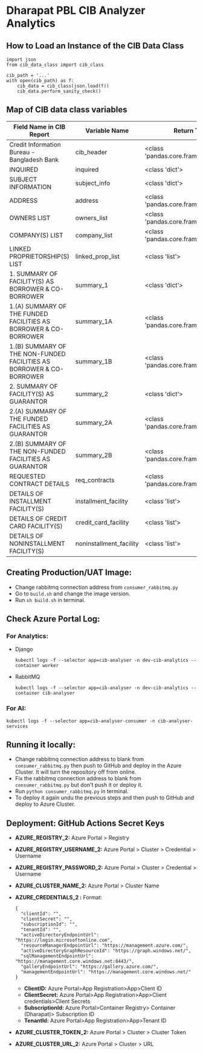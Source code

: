 # Dharapat PBL CIB Analyzer Analytics

## How to Load an Instance of the CIB Data Class
```
import json
from cib_data_class import cib_class

cib_path = '...'
with open(cib_path) as f:
	cib_data = cib_class(json.load(f))
	cib_data.perform_sanity_check()
```

## Map of CIB data class variables

|Field Name in CIB Report|Variable Name|Return Type|
|---|---|---|
|Credit Information Bureau - Bangladesh Bank|cib_header|<class 'pandas.core.frame.DataFrame'>|
|INQUIRED|inquired|<class 'dict'>|
|SUBJECT INFORMATION|subject_info|<class 'dict'>|
|ADDRESS|address|<class 'pandas.core.frame.DataFrame'>|
|OWNERS LIST|owners_list|<class 'pandas.core.frame.DataFrame'>|
|COMPANY(S) LIST|company_list|<class 'pandas.core.frame.DataFrame'>|
|LINKED PROPRIETORSHIP(S) LIST|linked_prop_list|<class 'list'>|
|1. SUMMARY OF FACILITY(S) AS BORROWER & CO-BORROWER|summary_1|<class 'dict'>|
|1.(A) SUMMARY OF THE FUNDED FACILITIES AS BORROWER & CO-BORROWER|summary_1A|<class 'pandas.core.frame.DataFrame'>|
|1.(B) SUMMARY OF THE NON-FUNDED FACILITIES AS BORROWER & CO-BORROWER|summary_1B|<class 'pandas.core.frame.DataFrame'>|
|2. SUMMARY OF FACILITY(S) AS GUARANTOR|summary_2|<class 'dict'>|
|2.(A) SUMMARY OF THE FUNDED FACILITIES AS GUARANTOR|summary_2A|<class 'pandas.core.frame.DataFrame'>|
|2.(B) SUMMARY OF THE NON-FUNDED FACILITIES AS GUARANTOR|summary_2B|<class 'pandas.core.frame.DataFrame'>|
|REQUESTED CONTRACT DETAILS|req_contracts|<class 'pandas.core.frame.DataFrame'>|
|DETAILS OF INSTALLMENT FACILITY(S)|installment_facility|<class 'list'>|
|DETAILS OF CREDIT CARD FACILITY(S)|credit_card_facility|<class 'list'>|
|DETAILS OF NONINSTALLMENT FACILITY(S)|noninstallment_facility|<class 'list'>|


## Creating Production/UAT Image:

* Change rabbitmq connection address from `consumer_rabbitmq.py`
* Go to `build.sh` and change the image version.
* Run `sh build.sh` in terminal.

## Check Azure Portal Log:

### **For Analytics:**

* Django
  ```
  kubectl logs -f --selector app=cib-analyser -n dev-cib-analytics --container worker

  ```
* RabbitMQ
  ```
  kubectl logs -f --selector app=cib-analyser -n dev-cib-analytics --container cib-analyser
  ```

### **For AI:**

```
kubectl logs -f --selector app=cib-analyser-consumer -n cib-analyser-services
```

## Running it locally:

* Change rabbitmq connection address to blank from `consumer_rabbitmq.py` then push to GitHub and deploy in the Azure Cluster. It will turn the repository off from online.
* Fix the rabbitmq connection address to blank from `consumer_rabbitmq.py` but don't push it or deploy it.
* Run `python consumer_rabbitmq.py` in terminal.
* To deploy it again undu the previous steps and then push to GitHub and deploy to Azure Cluster.

## Deployment: GitHub Actions Secret Keys

* **AZURE_REGISTRY_2:** Azure Portal > Registry
* **AZURE_REGISTRY_USERNAME_2:** Azure Portal > Cluster > Credential > Username
* **AZURE_REGISTRY_PASSWORD_2:** Azure Portal > Cluster > Credential > Username
* **AZURE_CLUSTER_NAME_2:** Azure Portal > Cluster Name
* **AZURE_CREDENTIALS_2 :**
  Format:

  ```{
  {
  	"clientId": "",
  	"clientSecret": "",
  	"subscriptionId": "",
  	"tenantId": "",
  	"activeDirectoryEndpointUrl": "https://login.microsoftonline.com",
  	"resourceManagerEndpointUrl": "https://management.azure.com/",
  	"activeDirectoryGraphResourceId": "https://graph.windows.net/",
  	"sqlManagementEndpointUrl": "https://management.core.windows.net:8443/",
  	"galleryEndpointUrl": "https://gallery.azure.com/",
  	"managementEndpointUrl": "https://management.core.windows.net/"
  }
  ```
  * **ClientID:** Azure Portal>App Registration>App>Client ID
  * **ClientSecret:** Azure Portal>App Registration>App>Client credentials>Client Secrets
  * **SubscriptionId:** Azure Portal>Container Registry> Container (Dharapat)> Subscription ID
  * **TenantId:** Azure Portal>App Registration>App>Tenant ID
* **AZURE_CLUSTER_TOKEN_2:** Azure Portal > Cluster > Cluster Token
* **AZURE_CLUSTER_URL_2:** Azure Portal > Cluster > URL
